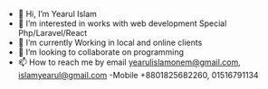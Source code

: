 - 👋 Hi, I’m Yearul Islam
- 👀 I’m interested in works with web development Special Php/Laravel/React
- 🌱 I’m currently Working in local and online clients
- 💞️ I’m looking to collaborate on programming
- 📫 How to reach me by email
yearulislamonem@gmail.com, islamyearul@gmail.com
-Mobile +8801825682260, 01516791134
<!---
islamyearul/islamyearul is a ✨ special ✨ repository because its `README.md` (this file) appears on your GitHub profile.
You can click the Preview link to take a look at your changes.
--->
